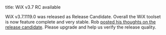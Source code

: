 title: WiX v3.7 RC available

WiX v3.7.1119.0 was released as Release Candidate. Overall the WiX toolset is now feature complete and very stable. Rob <a href="http://robmensching.com/blog/posts/2012/11/20/WiX-v3.7-Release-Candidate-available">posted his thoughts on the release candidate</a>. Please upgrade and help us verify the release quality.
